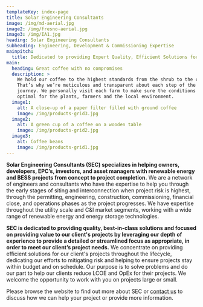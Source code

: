 ```yaml
---
templateKey: index-page
title: Solar Engineering Consultants
image: /img/md-aerial.jpg
image2: /img/fresno-aerial.jpg
image3: /img/IA1.jpg
heading: Solar Engineering Consultants
subheading: Engineering, Development & Commissioning Expertise
mainpitch:
  title: Dedicated to providing Expert Quality, Efficient Solutions for your Project to help reduce LCOE and OpEx
main:
  heading: Great coffee with no compromises
  description: >
    We hold our coffee to the highest standards from the shrub to the cup.
    That’s why we’re meticulous and transparent about each step of the coffee’s
    journey. We personally visit each farm to make sure the conditions are
    optimal for the plants, farmers and the local environment.
  image1:
    alt: A close-up of a paper filter filled with ground coffee
    image: /img/products-grid3.jpg
  image2:
    alt: A green cup of a coffee on a wooden table
    image: /img/products-grid2.jpg
  image3:
    alt: Coffee beans
    image: /img/products-grid1.jpg
---
```

**Solar Engineering Consultants (SEC) specializes in helping owners, developers, EPC’s, investors, and
asset managers with renewable energy and BESS projects from concept to project completion.** We are a network of engineers and consultants who have the expertise to help you through the early stages of
siting and interconnection when project risk is highest, through the permitting, engineering, construction,
commissioning, financial close, and operations phases as the project progresses. We have expertise throughout the
utility scale and C&I market segments, working with a wide range of renewable energy and energy
storage technologies.

**SEC is dedicated to providing quality, best-in-class solutions and focused on providing value to our client's
projects by leveraging our depth of experience to provide a detailed or streamlined focus as appropriate,
in order to meet our client’s project needs.** We concentrate on providing efficient solutions for our client's projects
throughout the lifecycle, dedicating our efforts to mitigating risk and helping to ensure projects stay within budget
and on schedule. Our purpose is to solve problems and do our part to help our clients reduce LCOE and OpEx for their projects.
We welcome the opportunity to work with you on projects large or small.

Please browse the website to find out more about SEC or <a href="mailto:caleb@solarengineeringconsultants.com">contact us</a> to discuss how we can help your project or provide more information.
